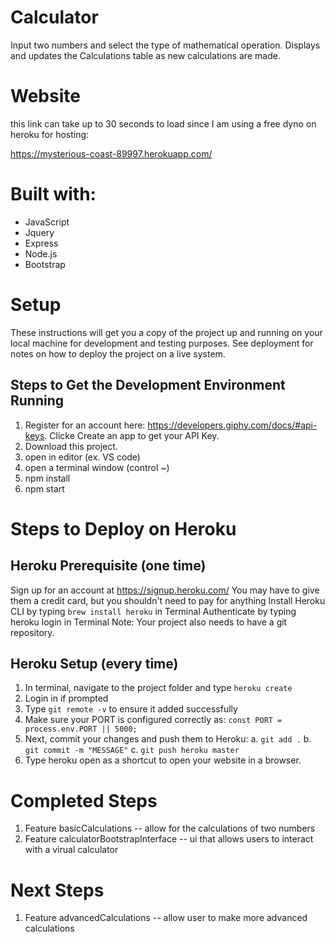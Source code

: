 # Calculator
Input two numbers and select the type of mathematical operation. 
Displays and updates the Calculations table as new calculations are made. 

# Website

this link can take up to 30 seconds to load since I am using a free dyno on heroku for hosting:

https://mysterious-coast-89997.herokuapp.com/

# Built with:
* JavaScript
* Jquery 
* Express
* Node.js
* Bootstrap

# Setup

These instructions will get you a copy of the project up and running on your local machine for development and testing purposes. See deployment for notes on how to deploy the project on a live system.

## Steps to Get the Development Environment Running
1. Register for an account here: https://developers.giphy.com/docs/#api-keys. Clicke Create an app to get your API Key. 
2. Download this project.
3. open in editor (ex. VS code)
4. open a terminal window (control ~)
5. npm install
6. npm start

# Steps to Deploy on Heroku

## Heroku Prerequisite (one time)
Sign up for an account at https://signup.heroku.com/
You may have to give them a credit card, but you shouldn't need to pay for anything
Install Heroku CLI by typing `brew install heroku` in Terminal
Authenticate by typing heroku login in Terminal
Note: Your project also needs to have a git repository.

## Heroku Setup (every time)

1. In terminal, navigate to the project folder and type `heroku create`
2. Login in if prompted
3. Type `git remote -v` to ensure it added successfully
4. Make sure your PORT is configured correctly as: `const PORT = process.env.PORT || 5000;`
5. Next, commit your changes and push them to Heroku:
    a. `git add .`
    b. `git commit -m "MESSAGE"`
    c. `git push heroku master`
6. Type heroku open as a shortcut to open your website in a browser.

# Completed Steps
1. Feature basicCalculations -- allow for the calculations of two numbers
2. Feature calculatorBootstrapInterface -- ui that allows users to interact with a virual calculator 

# Next Steps
1. Feature advancedCalculations -- allow user to make more advanced calculations




